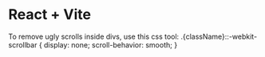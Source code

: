 # React + Vite

To remove ugly scrolls inside divs, use this css tool: .{className}::-webkit-scrollbar {   display: none;   scroll-behavior: smooth; }
